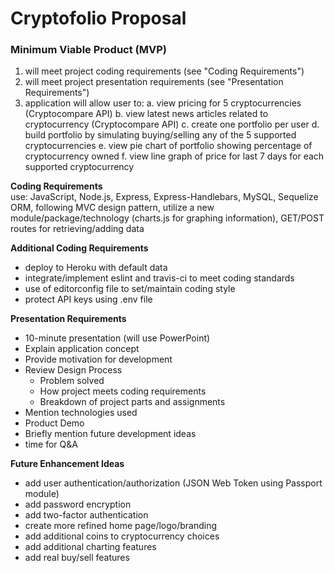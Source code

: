 # Cryptofolio Proposal

### Minimum Viable Product (MVP)
1. will meet project coding requirements (see "Coding Requirements")
2. will meet project presentation requirements (see "Presentation Requirements")
3. application will allow user to:
    a. view pricing for 5 cryptocurrencies (Cryptocompare API)
    b. view latest news articles related to cryptocurrency (Cryptocompare API)
    c. create one portfolio per user
    d. build portfolio by simulating buying/selling any of the 5 supported cryptocurrencies
    e. view pie chart of portfolio showing percentage of cryptocurrency owned
    f. view line graph of price for last 7 days for each supported cryptocurrency

**Coding Requirements**  
use: JavaScript, Node.js, Express, Express-Handlebars, MySQL, Sequelize ORM, following MVC design pattern, utilize a new module/package/technology (charts.js for graphing information), GET/POST routes for retrieving/adding data


**Additional Coding Requirements**
* deploy to Heroku with default data
* integrate/implement eslint and travis-ci to meet coding standards
* use of editorconfig file to set/maintain coding style
* protect API keys using .env file

**Presentation Requirements** 
* 10-minute presentation (will use PowerPoint)
* Explain application concept
* Provide motivation for development
* Review Design Process
    * Problem solved
    * How project meets coding requirements
    * Breakdown of project parts and assignments
* Mention technologies used
* Product Demo
* Briefly mention future development ideas
* time for Q&A


**Future Enhancement Ideas**
* add user authentication/authorization (JSON Web Token using Passport module)
* add password encryption
* add two-factor authentication
* create more refined home page/logo/branding
* add additional coins to cryptocurrency choices
* add additional charting features
* add real buy/sell features


